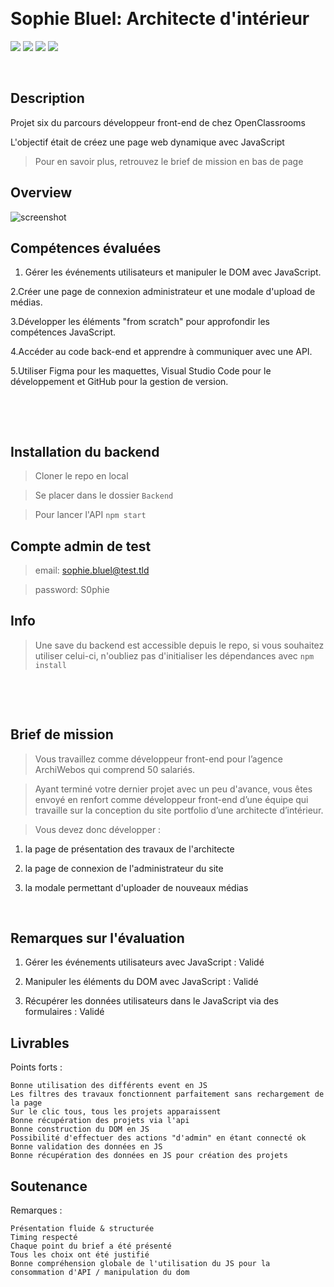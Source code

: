 &nbsp;
# Sophie Bluel: Architecte d'intérieur

![](https://img.shields.io/badge/JavaScript-F7DF1E?style=for-the-badge&logo=javascript&logoColor=black)
![](https://img.shields.io/badge/CSS3-1572B6?style=for-the-badge&logo=css3&logoColor=white)
![](https://img.shields.io/badge/Sass-CC6699?style=for-the-badge&logo=sass&logoColor=white)
![](https://img.shields.io/badge/HTML5-E34F26?style=for-the-badge&logo=html5&logoColor=white)

&nbsp;
&nbsp;

## Description

Projet six du parcours développeur front-end de chez OpenClassrooms

L'objectif était de créez une page web dynamique avec JavaScript 
> Pour en savoir plus, retrouvez le brief de mission en bas de page

## Overview

![screenshot](https://github.com/Mogavartn/portfolio-mo/blob/e06b77f13eeeba0076b1b108bf165e4f93def032/src/images/projects-sophiebuel.jpg)

## Compétences évaluées
1. Gérer les événements utilisateurs et manipuler le DOM avec JavaScript.

2.Créer une page de connexion administrateur et une modale d'upload de médias.

3.Développer les éléments "from scratch" pour approfondir les compétences JavaScript.

4.Accéder au code back-end et apprendre à communiquer avec une API.

5.Utiliser Figma pour les maquettes, Visual Studio Code pour le développement et GitHub pour la gestion de version.

&nbsp;

&nbsp;
## Installation du backend

> Cloner le repo en local

> Se placer dans le dossier ``Backend``

> Pour lancer l'API ``npm start``

## Compte admin de test

> email: sophie.bluel@test.tld

> password: S0phie 

## Info

> Une save du backend est accessible depuis le repo, si vous souhaitez utiliser celui-ci, n'oubliez pas d'initialiser les dépendances avec ``npm install``

&nbsp;

&nbsp;
## Brief de mission

> Vous travaillez comme développeur front-end pour l’agence ArchiWebos qui comprend 50 salariés. 

> Ayant terminé votre dernier projet avec un peu d'avance, vous êtes envoyé en renfort comme développeur front-end d’une équipe qui travaille sur la conception du site portfolio d’une architecte d’intérieur.

>  Vous devez donc développer : 

1. la page de présentation des travaux de l'architecte

2. la page de connexion de l'administrateur du site

3. la modale permettant d'uploader de nouveaux médias 

&nbsp;
&nbsp;

## Remarques sur l'évaluation
1. Gérer les événements utilisateurs avec JavaScript : Validé

2. Manipuler les éléments du DOM avec JavaScript : Validé

3. Récupérer les données utilisateurs dans le JavaScript via des formulaires : Validé

## Livrables

Points forts :

    Bonne utilisation des différents event en JS
    Les filtres des travaux fonctionnent parfaitement sans rechargement de la page
    Sur le clic tous, tous les projets apparaissent
    Bonne récupération des projets via l'api
    Bonne construction du DOM en JS
    Possibilité d'effectuer des actions "d'admin" en étant connecté ok
    Bonne validation des données en JS
    Bonne récupération des données en JS pour création des projets

## Soutenance


Remarques :

    Présentation fluide & structurée
    Timing respecté
    Chaque point du brief a été présenté
    Tous les choix ont été justifié
    Bonne compréhension globale de l'utilisation du JS pour la consommation d'API / manipulation du dom
